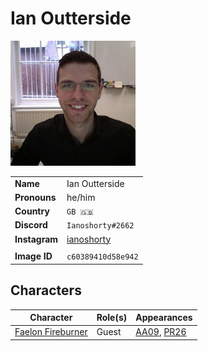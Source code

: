 # Ian Outterside

<img src="https://raw.githubusercontent.com/jesskelsall/astarus-images/main/players/c60389410d58e942.png" height="200" />

|||
| --- | --- |
| **Name** | Ian Outterside | player.3
| **Pronouns** | he/him |
| **Country** | `GB 🇬🇧` |
| **Discord** | `Ianoshorty#2662` |
| **Instagram** | [ianoshorty](https://www.instagram.com/ianoshorty/) |
||
| **Image ID** | `c60389410d58e942` |

## Characters

| Character | Role(s) | Appearances |
| --- | --- | --- |
| [Faelon Fireburner](../characters/faelon-fireburner.md) | Guest | [AA09](../sessions/AA09.md), [PR26](../sessions/PR26.md) |
